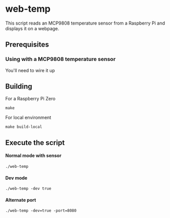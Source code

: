# web-temp

This script reads an MCP9808 temperature sensor from a Raspberry Pi and displays it on a webpage.

## Prerequisites

### Using with a MCP9808 temperature sensor
You'll need to wire it up

## Building

For a Raspberry Pi Zero
```
make
```

For local environment
```
make build-local
```

## Execute the script
#### Normal mode with sensor
```
./web-temp
```

#### Dev mode
```
./web-temp -dev true
```

#### Alternate port
```
./web-temp -dev=true -port=8080
```
